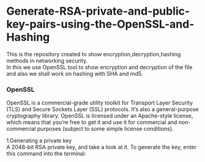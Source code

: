 # Generate-RSA-private-and-public-key-pairs-using-the-OpenSSL-and-Hashing
This is the repository created to show encryption,decryption,hashing methods in networking security.<br>
In this we use OpenSSL tool to show encryption and decryption of the file and also we shall work on hashing with SHA and md5.<br>

### OpenSSL
OpenSSL is a commercial-grade utility toolkit for Transport Layer Security (TLS) and Secure Sockets Layer (SSL) protocols. It’s also a general-purpose cryptography library. OpenSSL is licensed under an Apache-style license, which means that you’re free to get it and use it for commercial and non-commercial purposes (subject to some simple license conditions).

1.Generating a private key<br>
A 2048-bit RSA private key, and take a look at it. To generate the key, enter this command into the terminal:<br>


